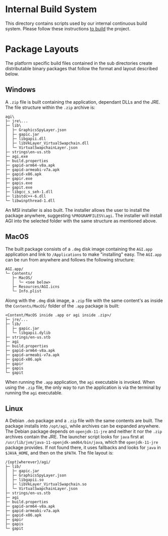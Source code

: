 # Internal Build System

This directory contains scripts used by our internal continuous build system.
Please follow these instructions [to build](../BUILDING.md) the project.

# Package Layouts

The platform specific build files contained in the sub directories create
distributable binary packages that follow the format and layout described
below.

## Windows

A `.zip` file is built containing the application, dependant DLLs and the
JRE. The file structure within the `.zip` archive is:

```
agi\
├─ jre\...
├─ lib\
│  ├─ GraphicsSpyLayer.json
│  ├─ gapic.jar
│  ├─ libgapii.dll
│  ├─ libVkLayer_VirtualSwapchain.dll
│  └─ VirtualSwapchainLayer.json
├─ strings\en-us.stb
├─ agi.exe
├─ build.properties
├─ gapid-arm64-v8a.apk
├─ gapid-armeabi-v7a.apk
├─ gapid-x86.apk
├─ gapir.exe
├─ gapis.exe
├─ gapit.exe
├─ libgcc_s_seh-1.dll
├─ libstdc++-6.dll
└─ libwinpthread-1.dll
```

An MSI installer is also built. The installer allows the user to install the
package anywhere, suggesting `%PROGRAMFILES%\agi`. The installer will install
AGI into the selected folder with the same structure as mentioned above.

## MacOS

The built package consists of a `.dmg` disk image containing the `AGI.app`
application and link to `/Applications` to make "installing" easy. The
`AGI.app` can be run from anywhere and follows the following structure:

```
AGI.app/
└─ Contents/
   ├─ MacOS/
   │  └─ <see below>
   ├─ Resources/AGI.icns
   └─ Info.plist
```

Along with the `.dmg` disk image, a `.zip` file with the same content's as
inside the `Contents/MacOS/` folder of the `.app` package is built:

```
<Content/MacOS inside .app or agi inside .zip>/
├─ jre/...
├─ lib/
│  ├─ gapic.jar
│  └─ libgapii.dylib
├─ strings/en-us.stb
├─ agi
├─ build.properties
├─ gapid-arm64-v8a.apk
├─ gapid-armeabi-v7a.apk
├─ gapid-x86.apk
├─ gapir
├─ gapis
└─ gapit
```

When running the `.app` application, the `agi` executable is invoked. When
using the `.zip` file, the only way to run the application is via the
terminal by running the `agi` executable.

## Linux

A Debian `.deb` package and a `.zip` file with the same contents are built.
The package installs into `/opt/agi`, while archives can be expanded anywhere.
The Debian package depends on `openjdk-11-jre` and neither it nor the `.zip`
archives contain the JRE. The launcher script looks for `java` first at
`/usr/lib/jvm/java-11-openjdk-amd64/bin/java`, which the `openjdk-11-jre`
package provides. If not found there, it uses fallbacks and looks for `java`
in `$JAVA_HOME`, and then on the `$PATH`. The file layout is:

```
/{opt|wherever}/agi/
├─ lib/
│  ├─ gapic.jar
│  ├─ GraphicsSpyLayer.json
│  ├─ libgapii.so
│  ├─ libVkLayer_VirtualSwapchain.so
│  └─ VirtualSwapchainLayer.json
├─ strings/en-us.stb
├─ agi
├─ build.properties
├─ gapid-arm64-v8a.apk
├─ gapid-armeabi-v7a.apk
├─ gapid-x86.apk
├─ gapir
├─ gapis
└─ gapit
```

